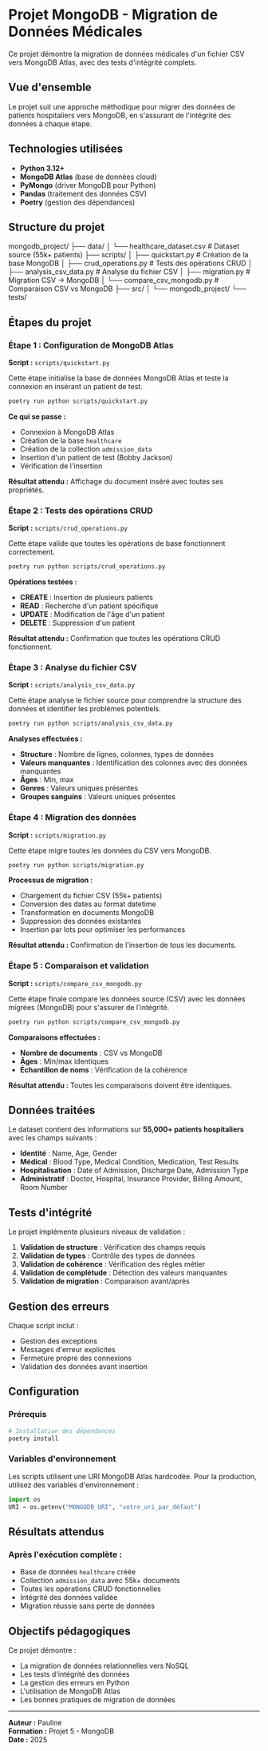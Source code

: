 # Projet MongoDB - Migration de Données Médicales

Ce projet démontre la migration de données médicales d'un fichier CSV vers MongoDB Atlas, avec des tests d'intégrité complets.

## Vue d'ensemble

Le projet suit une approche méthodique pour migrer des données de patients hospitaliers vers MongoDB, en s'assurant de l'intégrité des données à chaque étape.

## Technologies utilisées

- **Python 3.12+**
- **MongoDB Atlas** (base de données cloud)
- **PyMongo** (driver MongoDB pour Python)
- **Pandas** (traitement des données CSV)
- **Poetry** (gestion des dépendances)

## Structure du projet
mongodb_project/
├── data/
│ └── healthcare_dataset.csv # Dataset source (55k+ patients)
├── scripts/
│ ├── quickstart.py # Création de la base MongoDB
│ ├── crud_operations.py # Tests des opérations CRUD
│ ├── analysis_csv_data.py # Analyse du fichier CSV
│ ├── migration.py # Migration CSV → MongoDB
│ └── compare_csv_mongodb.py # Comparaison CSV vs MongoDB
├── src/
│ └── mongodb_project/
└── tests/

## Étapes du projet

### Étape 1 : Configuration de MongoDB Atlas

**Script :** `scripts/quickstart.py`

Cette étape initialise la base de données MongoDB Atlas et teste la connexion en insérant un patient de test.

```bash
poetry run python scripts/quickstart.py
```

**Ce qui se passe :**
- Connexion à MongoDB Atlas
- Création de la base `healthcare`
- Création de la collection `admission_data`
- Insertion d'un patient de test (Bobby Jackson)
- Vérification de l'insertion

**Résultat attendu :** Affichage du document inséré avec toutes ses propriétés.

### Étape 2 : Tests des opérations CRUD

**Script :** `scripts/crud_operations.py`

Cette étape valide que toutes les opérations de base fonctionnent correctement.

```bash
poetry run python scripts/crud_operations.py
```

**Opérations testées :**
- **CREATE** : Insertion de plusieurs patients
- **READ** : Recherche d'un patient spécifique
- **UPDATE** : Modification de l'âge d'un patient
- **DELETE** : Suppression d'un patient

**Résultat attendu :** Confirmation que toutes les opérations CRUD fonctionnent.

### Étape 3 : Analyse du fichier CSV

**Script :** `scripts/analysis_csv_data.py`

Cette étape analyse le fichier source pour comprendre la structure des données et identifier les problèmes potentiels.

```bash
poetry run python scripts/analysis_csv_data.py
```

**Analyses effectuées :**
- **Structure** : Nombre de lignes, colonnes, types de données
- **Valeurs manquantes** : Identification des colonnes avec des données manquantes
- **Âges** : Min, max
- **Genres** : Valeurs uniques présentes
- **Groupes sanguins** : Valeurs uniques présentes

### Étape 4 : Migration des données

**Script :** `scripts/migration.py`

Cette étape migre toutes les données du CSV vers MongoDB.

```bash
poetry run python scripts/migration.py
```

**Processus de migration :**
- Chargement du fichier CSV (55k+ patients)
- Conversion des dates au format datetime
- Transformation en documents MongoDB
- Suppression des données existantes
- Insertion par lots pour optimiser les performances

**Résultat attendu :** Confirmation de l'insertion de tous les documents.

### Étape 5 : Comparaison et validation

**Script :** `scripts/compare_csv_mongodb.py`

Cette étape finale compare les données source (CSV) avec les données migrées (MongoDB) pour s'assurer de l'intégrité.

```bash
poetry run python scripts/compare_csv_mongodb.py
```

**Comparaisons effectuées :**
- **Nombre de documents** : CSV vs MongoDB
- **Âges** : Min/max identiques
- **Échantillon de noms** : Vérification de la cohérence

**Résultat attendu :** Toutes les comparaisons doivent être identiques.

## Données traitées

Le dataset contient des informations sur **55,000+ patients hospitaliers** avec les champs suivants :

- **Identité** : Name, Age, Gender
- **Médical** : Blood Type, Medical Condition, Medication, Test Results
- **Hospitalisation** : Date of Admission, Discharge Date, Admission Type
- **Administratif** : Doctor, Hospital, Insurance Provider, Billing Amount, Room Number

## Tests d'intégrité

Le projet implémente plusieurs niveaux de validation :

1. **Validation de structure** : Vérification des champs requis
2. **Validation de types** : Contrôle des types de données
3. **Validation de cohérence** : Vérification des règles métier
4. **Validation de complétude** : Détection des valeurs manquantes
5. **Validation de migration** : Comparaison avant/après

## Gestion des erreurs

Chaque script inclut :
- Gestion des exceptions
- Messages d'erreur explicites
- Fermeture propre des connexions
- Validation des données avant insertion


## Configuration

### Prérequis
```bash
# Installation des dépendances
poetry install

```

### Variables d'environnement
Les scripts utilisent une URI MongoDB Atlas hardcodée. Pour la production, utilisez des variables d'environnement :

```python
import os
URI = os.getenv("MONGODB_URI", "votre_uri_par_défaut")
```

## Résultats attendus

### Après l'exécution complète :
- Base de données `healthcare` créée
- Collection `admission_data` avec 55k+ documents
- Toutes les opérations CRUD fonctionnelles
- Intégrité des données validée
- Migration réussie sans perte de données

## Objectifs pédagogiques

Ce projet démontre :
- La migration de données relationnelles vers NoSQL
- Les tests d'intégrité des données
- La gestion des erreurs en Python
- L'utilisation de MongoDB Atlas
- Les bonnes pratiques de migration de données

---

**Auteur :** Pauline  
**Formation :** Projet 5 - MongoDB  
**Date :** 2025